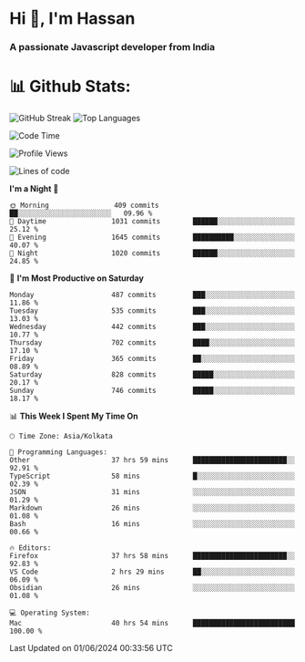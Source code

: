 # Hi 👋, I'm Hassan
### A passionate Javascript developer from India


# 📊 Github Stats:
![GitHub Streak](https://github-readme-streak-stats.herokuapp.com/?user=codeblooded47&theme=dracula&hide_border=false)
![Top Languages](https://github-readme-stats.vercel.app/api/top-langs/?username=codeblooded47&layout=compact&theme=dracula)



<!--START_SECTION:waka-->
![Code Time](http://img.shields.io/badge/Code%20Time-734%20hrs%202%20mins-blue)

![Profile Views](http://img.shields.io/badge/Profile%20Views-15-blue)

![Lines of code](https://img.shields.io/badge/From%20Hello%20World%20I%27ve%20Written-23.5%20million%20lines%20of%20code-blue)

**I'm a Night 🦉** 

```text
🌞 Morning                409 commits         ██░░░░░░░░░░░░░░░░░░░░░░░   09.96 % 
🌆 Daytime                1031 commits        ██████░░░░░░░░░░░░░░░░░░░   25.12 % 
🌃 Evening                1645 commits        ██████████░░░░░░░░░░░░░░░   40.07 % 
🌙 Night                  1020 commits        ██████░░░░░░░░░░░░░░░░░░░   24.85 % 
```
📅 **I'm Most Productive on Saturday** 

```text
Monday                   487 commits         ███░░░░░░░░░░░░░░░░░░░░░░   11.86 % 
Tuesday                  535 commits         ███░░░░░░░░░░░░░░░░░░░░░░   13.03 % 
Wednesday                442 commits         ███░░░░░░░░░░░░░░░░░░░░░░   10.77 % 
Thursday                 702 commits         ████░░░░░░░░░░░░░░░░░░░░░   17.10 % 
Friday                   365 commits         ██░░░░░░░░░░░░░░░░░░░░░░░   08.89 % 
Saturday                 828 commits         █████░░░░░░░░░░░░░░░░░░░░   20.17 % 
Sunday                   746 commits         █████░░░░░░░░░░░░░░░░░░░░   18.17 % 
```


📊 **This Week I Spent My Time On** 

```text
🕑︎ Time Zone: Asia/Kolkata

💬 Programming Languages: 
Other                    37 hrs 59 mins      ███████████████████████░░   92.91 % 
TypeScript               58 mins             █░░░░░░░░░░░░░░░░░░░░░░░░   02.39 % 
JSON                     31 mins             ░░░░░░░░░░░░░░░░░░░░░░░░░   01.29 % 
Markdown                 26 mins             ░░░░░░░░░░░░░░░░░░░░░░░░░   01.08 % 
Bash                     16 mins             ░░░░░░░░░░░░░░░░░░░░░░░░░   00.66 % 

🔥 Editors: 
Firefox                  37 hrs 58 mins      ███████████████████████░░   92.83 % 
VS Code                  2 hrs 29 mins       ██░░░░░░░░░░░░░░░░░░░░░░░   06.09 % 
Obsidian                 26 mins             ░░░░░░░░░░░░░░░░░░░░░░░░░   01.08 % 

💻 Operating System: 
Mac                      40 hrs 54 mins      █████████████████████████   100.00 % 
```


 Last Updated on 01/06/2024 00:33:56 UTC
<!--END_SECTION:waka-->

